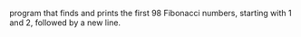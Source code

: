  program that finds and prints the first 98 Fibonacci numbers, starting with 1 and 2, followed by a new line.
